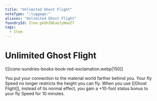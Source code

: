 ```yaml
---
title: "Unlimited Ghost Flight"
noteType: ":luggage:"
aliases: "Unlimited Ghost Flight"
foundryId: Item.gkUhZHEaUJyNmoZ7
tags:
  - Item
---
```


# Unlimited Ghost Flight
![[icons-sundries-books-book-red-exclamation.webp|150]]

You put your connection to the material world farther behind you. Your fly Speed no longer restricts the height you can fly. When you use [[Ghost Flight]], instead of its normal effect, you gain a +10-foot status bonus to your fly Speed for 10 minutes.
